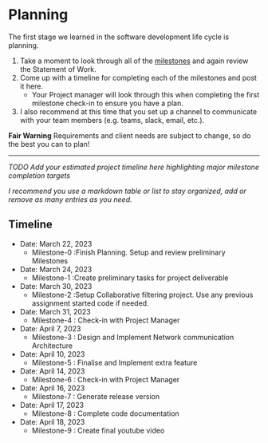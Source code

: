 # Planning

The first stage we learned in the software development life cycle is planning. 

1. Take a moment to look through all of the [milestones](./../) and again review the Statement of Work. 
2. Come up with a timeline for completing each of the milestones and post it here.
	- Your Project manager will look through this when completing the first milestone check-in to ensure you have a plan.
3. I also recommend at this time that you set up a channel to communicate with your team members (e.g. teams, slack, email, etc.).

**Fair Warning** Requirements and client needs are subject to change, so do the best you can to plan!

<hr>

*TODO Add your estimated project timeline here highlighting major milestone completion targets*

*I recommend you use a markdown table or list to stay organized, add or remove as many entries as you need.*


## Timeline

- Date: March 22, 2023
	- Milestone-0 :Finish Planning. Setup and review preliminary Milestones
- Date: March 24, 2023
	- Milestone-1 :Create preliminary tasks for project deliverable
- Date: March 30, 2023
	- Milestone-2 :Setup Collaborative filtering project. Use any previous assignment started code if needed.
- Date: March 31, 2023
	- Milestone-4 : Check-in with Project Manager
- Date: April 7, 2023
	- Milestone-3 : Design and Implement Network communication Architecture
- Date: April 10, 2023
	- Milestone-5 : Finalise and Implement extra feature
- Date: April 14, 2023
	- Milestone-6 : Check-in with Project Manager
- Date: April 16, 2023
	- Milestone-7 : Generate release version
- Date: April 17, 2023
	- Milestone-8 : Complete code documentation
- Date: April 18, 2023
	- Milestone-9 : Create final youtube video

